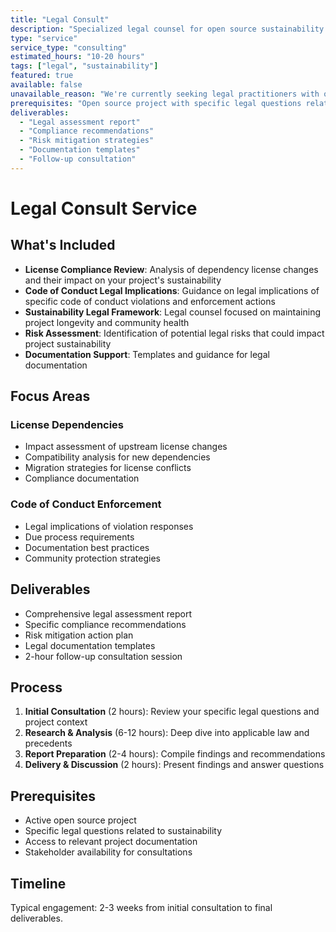 ```yaml
---
title: "Legal Consult"
description: "Specialized legal counsel for open source sustainability matters including license compliance and code of conduct violations"
type: "service"
service_type: "consulting"
estimated_hours: "10-20 hours"
tags: ["legal", "sustainability"]
featured: true
available: false
unavailable_reason: "We're currently seeking legal practitioners with open source specialization. Interested in helping?"
prerequisites: "Open source project with specific legal questions related to sustainability or governance"
deliverables:
  - "Legal assessment report"
  - "Compliance recommendations"
  - "Risk mitigation strategies"
  - "Documentation templates"
  - "Follow-up consultation"
---
```


# Legal Consult Service

## What's Included

- **License Compliance Review**: Analysis of dependency license changes and their impact on your project's sustainability
- **Code of Conduct Legal Implications**: Guidance on legal implications of specific code of conduct violations and enforcement actions
- **Sustainability Legal Framework**: Legal counsel focused on maintaining project longevity and community health
- **Risk Assessment**: Identification of potential legal risks that could impact project sustainability
- **Documentation Support**: Templates and guidance for legal documentation

## Focus Areas

### License Dependencies
- Impact assessment of upstream license changes
- Compatibility analysis for new dependencies
- Migration strategies for license conflicts
- Compliance documentation

### Code of Conduct Enforcement
- Legal implications of violation responses
- Due process requirements
- Documentation best practices
- Community protection strategies

## Deliverables

- Comprehensive legal assessment report
- Specific compliance recommendations
- Risk mitigation action plan
- Legal documentation templates
- 2-hour follow-up consultation session

## Process

1. **Initial Consultation** (2 hours): Review your specific legal questions and project context
2. **Research & Analysis** (6-12 hours): Deep dive into applicable law and precedents
3. **Report Preparation** (2-4 hours): Compile findings and recommendations
4. **Delivery & Discussion** (2 hours): Present findings and answer questions

## Prerequisites

- Active open source project
- Specific legal questions related to sustainability
- Access to relevant project documentation
- Stakeholder availability for consultations

## Timeline

Typical engagement: 2-3 weeks from initial consultation to final deliverables.